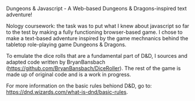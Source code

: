 Dungeons & Javascript - A Web-based Dungeons & Dragons-inspired text adventure!

Nology coursework: the task was to put what I knew about javascript so far to the test by making a fully functioning browser-based game. I chose to make a text-based adventure inspired by the game mechnanics behind the tabletop role-playing game Dungeons & Dragons.

To emulate the dice rolls that are a fundamental part of D&D, I sources and adapted code written by BryanBansbach (https://github.com/BryanBansbach/DiceRoller). The rest of the game is made up of original code and is a work in progress.

For more information on the basic rules behiond D&D, go to: https://dnd.wizards.com/what-is-dnd/basic-rules.
